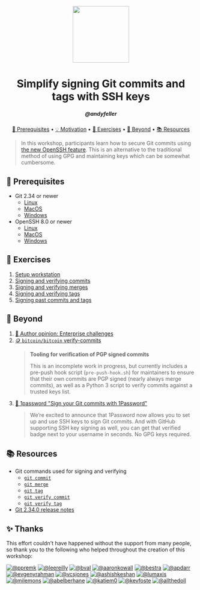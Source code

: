 <p align="center">
  <img width="150" height="150" src="https://ghicons.github.com/assets/images/blue/png/Security.png" />
</p>

<h1 align="center">Simplify signing Git commits and tags with SSH keys</h1>
<h5 align="center">@andyfeller</h3>

<p align="center">
  <a href="#mega-prerequisites">&#128227; Prerequisites</a> •  
  <a href="motivation.md">&#128161; Motivation</a> •  
  <a href="#school_satchel-exercises">&#127890; Exercises</a> •  
  <a href="#rocket-beyond">&#128640; Beyond</a> •  
  <a href="#books-resources">&#128218; Resources</a>
</p>

> In this workshop, participants learn how to secure Git commits using [the new OpenSSH feature](https://github.blog/changelog/2022-08-23-ssh-commit-verification-now-supported/).  This is an alternative to the traditional method of using GPG and maintaining keys which can be somewhat cumbersome. 

## :mega: Prerequisites
- Git 2.34 or newer
  - [Linux](https://git-scm.com/download/linux)
  - [MacOS](https://git-scm.com/download/mac)
  - [Windows](https://git-scm.com/download/win)
- OpenSSH 8.0 or newer
  - [Linux](https://www.openssh.com/portable.html)
  - [MacOS](https://formulae.brew.sh/formula/openssh)
  - [Windows](https://docs.microsoft.com/en-us/windows-server/administration/openssh/openssh_install_firstuse?tabs=gui)

## :school_satchel: Exercises 
1. [Setup workstation](exercises/01-setup-workstation.md)
1. [Signing and verifying commits](exercises/02-sign-verify-commits.md)
1. [Signing and verifying merges](exercises/03-sign-verify-merges.md)
1. [Signing and verifying tags](exercises/04-sign-verify-tags.md)
1. [Signing past commits and tags](exercises/05-sign-past-commits-tags.md)

## :rocket: Beyond
1. [:thinking: Author opinion: Enterprise challenges](enterprise-challenges.md)
1. [:coin: `bitcoin/bitcoin` verify-commits][bitcoin-verify-commits]
   > **Tooling for verification of PGP signed commits**
   >
   > This is an incomplete work in progress, but currently includes a pre-push hook script (`pre-push-hook.sh`) for maintainers to ensure that their own commits are PGP signed (nearly always merge commits), as well as a Python 3 script to verify commits against a trusted keys list.
1. [:key: 1password "Sign your Git commits with 1Password"][1password-git-signing]
   > We’re excited to announce that 1Password now allows you to set up and use SSH keys to sign Git commits. And with GitHub supporting SSH key signing as well, you can get that verified badge next to your username in seconds. No GPG keys required.


## :books: Resources
- Git commands used for signing and verifying
  - [`git commit`][git-commit-sign]
  - [`git merge`][git-merge-sign]
  - [`git tag`][git-tag-sign]
  - [`git verify commit`][git-verify-commit]
  - [`git verify tag`][git-verify-tag]
- [Git 2.34.0 release notes][git-2.34.0-releasenotes]

## :sparkles: Thanks

This effort couldn't have happened without the support from many people, so thank you to the following who helped throughout the creation of this workshop:

[![@ppremk](https://avatars.githubusercontent.com/ppremk?s=80)](https://github.com/ppremk)
[![@leereilly](https://avatars.githubusercontent.com/leereilly?s=80)](https://github.com/leereilly)
[![@bval](https://avatars.githubusercontent.com/bval?s=80)](https://github.com/bval)
[![@aaronkowall](https://avatars.githubusercontent.com/aaronkowall?s=80)](https://github.com/aaronkowall)
[![@bestra](https://avatars.githubusercontent.com/bestra?s=80)](https://github.com/bestra)
[![@apdarr](https://avatars.githubusercontent.com/apdarr?s=80)](https://github.com/apdarr)
[![@evgenyrahman](https://avatars.githubusercontent.com/evgenyrahman?s=80)](https://github.com/evgenyrahman)
[![@vcsjones](https://avatars.githubusercontent.com/vcsjones?s=80)](https://github.com/vcsjones)
[![@ashishkeshan](https://avatars.githubusercontent.com/ashishkeshan?s=80)](https://github.com/ashishkeshan)
[![@lumaxis](https://avatars.githubusercontent.com/lumaxis?s=80)](https://github.com/lumaxis)
[![@milemons](https://avatars.githubusercontent.com/milemons?s=80)](https://github.com/milemons)
[![@abelberhane](https://avatars.githubusercontent.com/abelberhane?s=80)](https://github.com/abelberhane)
[![@katiem0](https://avatars.githubusercontent.com/katiem0?s=80)](https://github.com/katiem0)
[![@kevfoste](https://avatars.githubusercontent.com/kevfoste?s=80)](https://github.com/kevfoste)
[![@allthedoll](https://avatars.githubusercontent.com/allthedoll?s=80)](https://github.com/allthedoll)

[bitcoin-verify-commits]: https://github.com/bitcoin/bitcoin/tree/master/contrib/verify-commits
[git-2.34.0-releasenotes]: https://github.com/git/git/blob/master/Documentation/RelNotes/2.34.0.txt
[git-commit-sign]: https://git-scm.com/docs/git-commit#Documentation/git-commit.txt--Sltkeyidgt
[git-config-gpgsshallowedSignersFile]: https://git-scm.com/docs/git-config#Documentation/git-config.txt-gpgsshallowedSignersFile
[git-merge-sign]: https://git-scm.com/docs/git-merge#Documentation/git-merge.txt--Sltkeyidgt
[git-tag-sign]: https://git-scm.com/docs/git-tag#Documentation/git-tag.txt--s
[git-verify-commit]: https://git-scm.com/docs/git-verify-commit
[git-verify-tag]: https://git-scm.com/docs/git-verify-tag
[1password-git-signing]: https://blog.1password.com/git-commit-signing/
